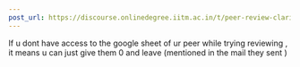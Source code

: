 ```yaml
---
post_url: https://discourse.onlinedegree.iitm.ac.in/t/peer-review-clarificaiton/171541/2
---
```

If u dont have access to the google sheet of ur peer while trying reviewing , it means u can just give them 0 and leave (mentioned in the mail they sent )